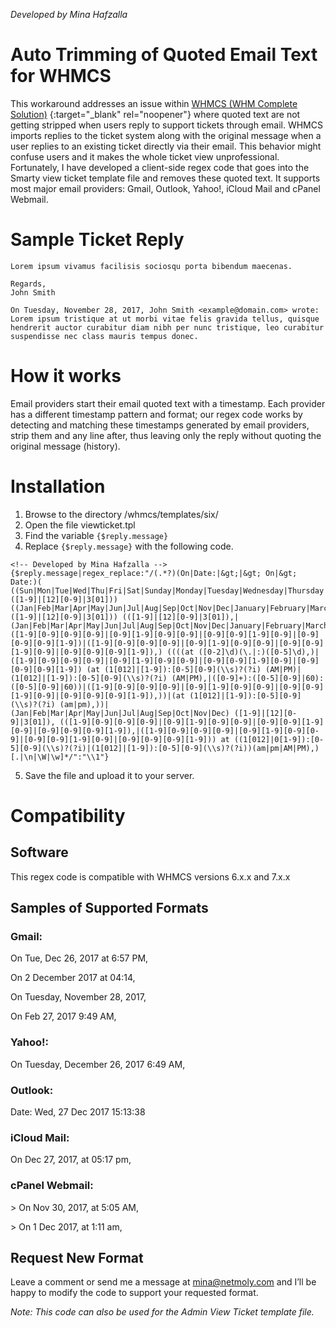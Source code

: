 *Developed by Mina Hafzalla*

# Auto Trimming of Quoted Email Text for WHMCS
This workaround addresses an issue within [WHMCS (WHM Complete Solution)](https://www.whmcs.com/members/aff.php?aff=12390) {:target="_blank" rel="noopener"} where quoted text are not getting stripped when users reply to support tickets through email. WHMCS imports replies to the ticket system along with the original message when a user replies to an existing ticket directly via their email. This behavior might confuse users and it makes the whole ticket view unprofessional. Fortunately, I have developed a client-side regex code that goes into the Smarty view ticket template file and removes these quoted text. It supports most major email providers: Gmail, Outlook, Yahoo!, iCloud Mail and cPanel Webmail.


# Sample Ticket Reply
```
Lorem ipsum vivamus facilisis sociosqu porta bibendum maecenas.

Regards,
John Smith

On Tuesday, November 28, 2017, John Smith <example@domain.com> wrote:
Lorem ipsum tristique at ut morbi vitae felis gravida tellus, quisque hendrerit auctor curabitur diam nibh per nunc tristique, leo curabitur suspendisse nec class mauris tempus donec.
```

# How it works
Email providers start their email quoted text with a timestamp. Each provider has a different timestamp pattern and format; our regex code works by detecting and matching these timestamps generated by email providers, strip them and any line after, thus leaving only the reply without quoting the original message (history). 

# Installation
1.	Browse to the directory /whmcs/templates/six/
2.	Open the file viewticket.tpl
3.	Find the variable `{$reply.message}`
4.	Replace `{$reply.message}` with the following code.
```
<!-- Developed by Mina Hafzalla -->
{$reply.message|regex_replace:"/(.*?)(On|Date:|&gt;|&gt; On|&gt; Date:)( ((Sun|Mon|Tue|Wed|Thu|Fri|Sat|Sunday|Monday|Tuesday|Wednesday|Thursday|Friday|Saturday),|([1-9]|[12][0-9]|3[01])) ((Jan|Feb|Mar|Apr|May|Jun|Jul|Aug|Sep|Oct|Nov|Dec|January|February|March|April|May|June|July|August|September|October|November|December)|([1-9]|[12][0-9]|3[01])) (([1-9]|[12][0-9]|3[01]),|(Jan|Feb|Mar|Apr|May|Jun|Jul|Aug|Sep|Oct|Nov|Dec|January|February|March|April|May|June|July|August|September|October|November|December)|([1-9][0-9][0-9][0-9]|[0-9][1-9][0-9][0-9]|[0-9][0-9][1-9][0-9]|[0-9][0-9][0-9][1-9])|([1-9][0-9][0-9][0-9]|[0-9][1-9][0-9][0-9]|[0-9][0-9][1-9][0-9]|[0-9][0-9][0-9][1-9]),) ((((at ([0-2]\d)(\.|:)([0-5]\d),)|([1-9][0-9][0-9][0-9]|[0-9][1-9][0-9][0-9]|[0-9][0-9][1-9][0-9]|[0-9][0-9][0-9][1-9]) (at (1[012]|[1-9]):[0-5][0-9](\\s)?(?i) (AM|PM)|(1[012]|[1-9]):[0-5][0-9](\\s)?(?i) (AM|PM),|([0-9]+):([0-5][0-9]|60):([0-5][0-9]|60))|([1-9][0-9][0-9][0-9]|[0-9][1-9][0-9][0-9]|[0-9][0-9][1-9][0-9]|[0-9][0-9][0-9][1-9]),))|(at (1[012]|[1-9]):[0-5][0-9](\\s)?(?i) (am|pm),))| (Jan|Feb|Mar|Apr|May|Jun|Jul|Aug|Sep|Oct|Nov|Dec) ([1-9]|[12][0-9]|3[01]), (([1-9][0-9][0-9][0-9]|[0-9][1-9][0-9][0-9]|[0-9][0-9][1-9][0-9]|[0-9][0-9][0-9][1-9]),|([1-9][0-9][0-9][0-9]|[0-9][1-9][0-9][0-9]|[0-9][0-9][1-9][0-9]|[0-9][0-9][0-9][1-9])) at ((1[012]|0[1-9]):[0-5][0-9](\\s)?(?i)|(1[012]|[1-9]):[0-5][0-9](\\s)?(?i))(am|pm|AM|PM),)[.|\n|\W|\w]*/":"\\1"}
```
5. Save the file and upload it to your server.

# Compatibility
## Software
This regex code is compatible with WHMCS versions 6.x.x and 7.x.x

## Samples of Supported Formats
### Gmail:
On Tue, Dec 26, 2017 at 6:57 PM,

On 2 December 2017 at 04:14,

On Tuesday, November 28, 2017,

On Feb 27, 2017 9:49 AM,

### Yahoo!:
On Tuesday, December 26, 2017 6:49 AM,

### Outlook:
Date: Wed, 27 Dec 2017 15:13:38

### iCloud Mail:
On Dec 27, 2017, at 05:17 pm,

### cPanel Webmail:
\> On Nov 30, 2017, at 5:05 AM,

\> On 1 Dec 2017, at 1:11 am,

## Request New Format
Leave a comment or send me a message at  mina@netmoly.com and I’ll be happy to modify the code to support your requested format.

*Note: This code can also be used for the Admin View Ticket template file.*
